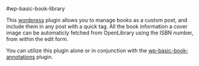 #wp-basic-book-library

This [wordpress] plugin allows you to manage books as a custom post, and include them in any post with a quick tag.
All the book information a cover image can be automaticly fetched from OpenLibrary using the ISBN number, from within the edit form.

You can utilize this plugin alone or in conjunction with the [wp-basic-book-annotations] plugin.




[wordpress]: https://wordpress.org/
[wp-basic-book-annotations]: https://github.com/Lukas238/wp-basic-book-annotations